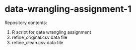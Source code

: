 # data-wrangling-assignment-1

Repository contents:

1) R script for data wrangling assignment
2) refine_original.csv data file
3) refine_clean.csv data file

